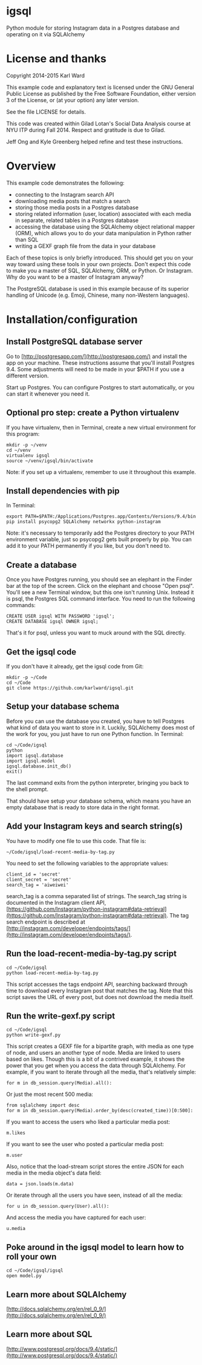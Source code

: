 igsql
=====

Python module for storing Instagram data in a Postgres database and operating on it via SQLAlchemy


License and thanks
==================
Copyright 2014-2015 Karl Ward

This example code and explanatory text is licensed under the GNU General Public License as published by the Free Software Foundation, either version 3 of the License, or (at your option) any later version.

See the file LICENSE for details.

This code was created within Gilad Lotan's Social Data Analysis course at NYU ITP during Fall 2014.  Respect and gratitude is due to Gilad.  

Jeff Ong and Kyle Greenberg helped refine and test these instructions. 

Overview
========

This example code demonstrates the following: 
- connecting to the Instagram search API
- downloading media posts that match a search
- storing those media posts in a Postgres database
- storing related information (user, location) associated with each media in separate, related tables in a Postgres database
- accessing the database using the SQLAlchemy object relational mapper (ORM), which allows you to do your data manipulation in Python rather than SQL
- writing a GEXF graph file from the data in your database

Each of these topics is only briefly introduced.  This should get you on your way toward using these tools in your own projects.  Don't expect this code to make you a master of SQL, SQLAlchemy, ORM, or Python.  Or Instagram.  Why do you want to be a master of Instagram anyway?

The PostgreSQL database is used in this example because of its superior handling of Unicode (e.g. Emoji, Chinese, many non-Western languages).

Installation/configuration
==========================

Install PostgreSQL database server
----------------------------------

Go to [http://postgresapp.com/](http://postgresapp.com/) and install the app on your machine.  These instructions assume that you'll install Postgres 9.4.  Some adjustments will need to be made in your $PATH if you use a different version.

Start up Postgres.  You can configure Postgres to start automatically, or you can start it whenever you need it.

Optional pro step: create a Python virtualenv
---------------------------------------------

If you have virtualenv, then in Terminal, create a new virtual environment for this program: 

    mkdir -p ~/venv
    cd ~/venv
    virtualenv igsql
    source ~/venv/igsql/bin/activate

Note: if you set up a virtualenv, remember to use it throughout this example. 

Install dependencies with pip
-----------------------------

In Terminal: 

    export PATH=$PATH:/Applications/Postgres.app/Contents/Versions/9.4/bin
    pip install psycopg2 SQLAlchemy networkx python-instagram

Note: it's necessary to temporarily add the Postgres directory to your PATH environment variable, just so psycopg2 gets built properly by pip.  You can add it to your PATH permanently if you like, but you don't need to. 

Create a database
-----------------

Once you have Postgres running, you should see an elephant in the Finder bar at the top of the screen.  Click on the elephant and choose "Open psql".   You'll see a new Terminal window, but this one isn't running Unix.  Instead it is psql, the Postgres SQL command interface.  You need to run the following commands: 

    CREATE USER igsql WITH PASSWORD 'igsql';
    CREATE DATABASE igsql OWNER igsql;

That's it for psql, unless you want to muck around with the SQL directly.  

Get the igsql code
---------------------

If you don't have it already, get the igsql code from Git: 

    mkdir -p ~/Code
    cd ~/Code
    git clone https://github.com/karlward/igsql.git

Setup your database schema
--------------------------

Before you can use the database you created, you have to tell Postgres what kind of data you want to store in it.  Luckily, SQLAlchemy does most of the work for you, you just have to run one Python function.  In Terminal: 

    cd ~/Code/igsql
    python
    import igsql.database
    import igsql.model
    igsql.database.init_db()
    exit()

The last command exits from the python interpreter, bringing you back to the shell prompt.

That should have setup your database schema, which means you have an empty database that is ready to store data in the right format.  

Add your Instagram keys and search string(s)
------------------------------------------

You have to modify one file to use this code.  That file is: 

    ~/Code/igsql/load-recent-media-by-tag.py

You need to set the following variables to the appropriate values:

    client_id = 'secret'
    client_secret = 'secret'
    search_tag = 'aiweiwei'

search_tag is a comma separated list of strings.  The search_tag string is documented in the Instagram client API, [https://github.com/Instagram/python-instagram#data-retrieval](https://github.com/Instagram/python-instagram#data-retrieval).  The tag search endpoint is described at [http://instagram.com/developer/endpoints/tags/](http://instagram.com/developer/endpoints/tags/).

Run the load-recent-media-by-tag.py script
-----------------------------

    cd ~/Code/igsql
    python load-recent-media-by-tag.py

This script accesses the tags endpoint API, searching backward through time to download every Instagram post that matches the tag.  Note that this script saves the URL of every post, but does not download the media itself. 

Run the write-gexf.py script
----------------------------

    cd ~/Code/igsql
    python write-gexf.py

This script creates a GEXF file for a bipartite graph, with media as one type of node, and users an another type of node.  Media are linked to users based on likes.  Though this is a bit of a contrived example, it shows the power that you get when you access the data through SQLAlchemy.  For example, if you want to iterate through all the media, that's relatively simple: 

    for m in db_session.query(Media).all():

Or just the most recent 500 media: 

    from sqlalchemy import desc
    for m in db_session.query(Media).order_by(desc(created_time))[0:500]:

If you want to access the users who liked a particular media post:

    m.likes

If you want to see the user who posted a particular media post:

    m.user


Also, notice that the load-stream script stores the entire JSON for each media in the media object's data field: 

    data = json.loads(m.data)

Or iterate through all the users you have seen, instead of all the media:

    for u in db_session.query(User).all():

And access the media you have captured for each user: 

    u.media

Poke around in the igsql model to learn how to roll your own
---------------------------------------------------------------

    cd ~/Code/igsql/igsql
    open model.py

Learn more about SQLAlchemy
---------------------------

[http://docs.sqlalchemy.org/en/rel_0_9/](http://docs.sqlalchemy.org/en/rel_0_9/)

Learn more about SQL
--------------------

[http://www.postgresql.org/docs/9.4/static/](http://www.postgresql.org/docs/9.4/static/)


